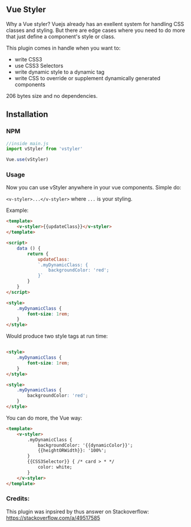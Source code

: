 ## Vue Styler

Why a Vue styler? Vuejs already has an exellent system for handling CSS classes and styling. But there are edge cases where you need to do more that just define a component's style or class.

This plugin comes in handle when you want to:

* write CSS3
* use CSS3 Selectors
* write dynamic style to a dynamic <style></style> tag
* write CSS to override or supplement dynamically generated components

206 bytes size and no dependencies.

## Installation

### NPM 

```javascript
//inside main.js
import vStyler from 'vstyler'

Vue.use(vStyler)

```

### Usage

Now you can use vStyler anywhere in your vue components. Simple do:

`<v-styler>...</v-styler>` where `...` is your styling.

Example:
```html
<template>
    <v-styler>{{updateClass}}</v-styler>
</template>

<script>
    data () {
        return {
            updateClass: 
            `.myDynamicClass: {
                backgroundColor: 'red';
            }`
        }
    }
</script>

<style>
    .myDynamicClass {
        font-size: 1rem;
    }
</style>

```

Would produce two style tags at run time:

```html

<style>
    .myDynamicClass {
        font-size: 1rem;
    }
</style>

<style>
    .myDynamicClass {
        backgroundColor: 'red';
    }
</style>

```

You can do more, the Vue way:

```html
<template>
    <v-styler>
        .myDynamicClass {
            backgroundColor: '{{dynamicColor}}';
            {{heightORWidth}}: '100%';
        }
        {{CSS3Selector}} { /* card > * */
            color: white;
        }
    </v-styler>
</template>
```

### Credits:

This plugin was inpsired by thus answer on Stackoverflow: https://stackoverflow.com/a/49517585
